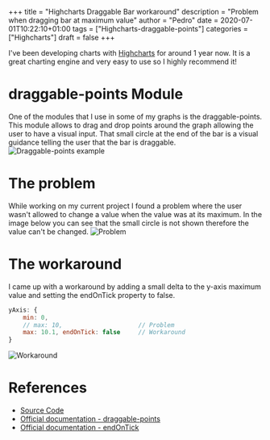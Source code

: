 +++
title = "Highcharts Draggable Bar workaround"
description = "Problem when dragging bar at maximum value"
author = "Pedro"
date = 2020-07-01T10:22:10+01:00
tags = ["Highcharts-draggable-points"]
categories = ["Highcharts"]
draft = false
+++

I've been developing charts with [Highcharts](https://www.highcharts.com/) for around 1 year now. It is a great charting engine and very easy to use so I highly recommend it!

# draggable-points Module
One of the modules that I use in some of my graphs is the draggable-points. This module allows to drag and drop points around the graph allowing the user to have a visual input. That small circle at the end of the bar is a visual guidance telling the user that the bar is draggable.
![Draggable-points example](/img/highcharts-draggable-bar-1.png)

# The problem
While working on my current project I found a problem where the user wasn't allowed to change a value when the value was at its maximum.
In the image below you can see that the small circle is not shown therefore the value can't be changed.
![Problem](/img/highcharts-draggable-bar-2.png)

# The workaround
I came up with a workaround by adding a small delta to the y-axis maximum value and setting the endOnTick property to false.
```js
yAxis: {
    min: 0,
    // max: 10,                     // Problem
    max: 10.1, endOnTick: false     // Workaround
}
```
![Workaround](/img/highcharts-draggable-bar-3.png)

# References
* [Source Code](https://jsfiddle.net/petipalmares/em654d08/)
* [Official documentation - draggable-points](https://api.highcharts.com/highcharts/plotOptions.series.dragDrop)
* [Official documentation - endOnTick](https://api.highcharts.com/highcharts/xAxis.endOnTick)
